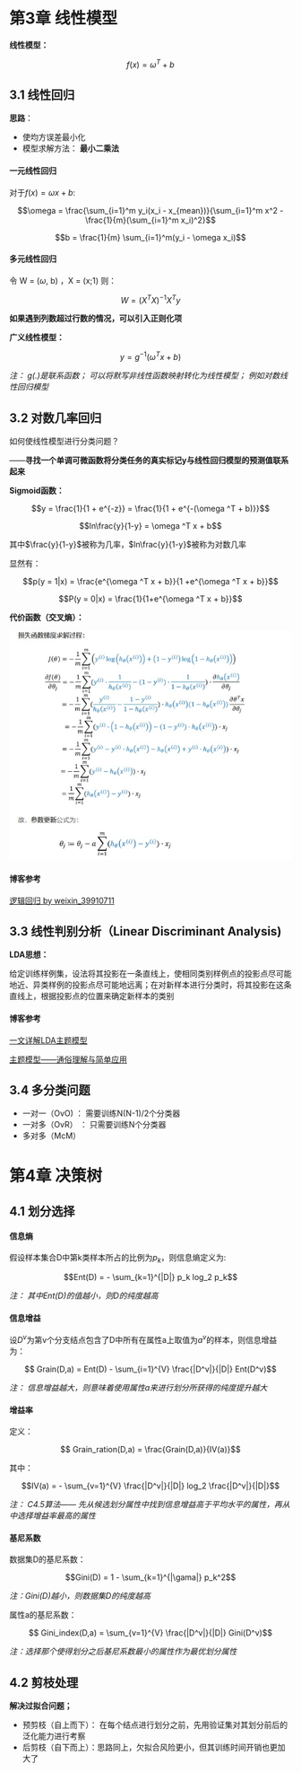# 第3章 线性模型

**线性模型：**

$$ f(x) = \omega ^T + b$$

 

## 3.1 线性回归

**思路**：

- 使均方误差最小化
- 模型求解方法： **最小二乘法**

#### 一元线性回归

对于$f(x) = \omega x + b$:

$$\omega = \frac{\sum_{i=1}^m y_i(x_i - x_{mean})}{\sum_{i=1}^m x^2 - \frac{1}{m}(\sum_{i=1}^m x_i)^2}$$

$$b = \frac{1}{m} \sum_{i=1}^m(y_i - \omega x_i)$$



#### 多元线性回归

令 W = ($\omega$, b) ，X = (x;1) 则：

$$W = (X^TX)^{-1}X^Ty$$

**如果遇到列数超过行数的情况，可以引入正则化项**

**广义线性模型：**

$$y = g^{-1}(\omega ^T x + b)$$

*注： g(.)是联系函数； 可以将默写非线性函数映射转化为线性模型； 例如对数线性回归模型*



## 3.2 对数几率回归

如何使线性模型进行分类问题？

——**寻找一个单调可微函数将分类任务的真实标记y与线性回归模型的预测值联系起来**

**Sigmoid函数：**

$$y = \frac{1}{1 + e^{-z}} = \frac{1}{1 + e^{-(\omega ^T + b)}}$$

$$ln\frac{y}{1-y} = \omega ^T x + b$$

其中$\frac{y}{1-y}$被称为几率，$ln\frac{y}{1-y}$被称为对数几率

显然有：

$$p(y = 1|x) = \frac{e^{\omega ^T x + b}}{1 +e^{\omega ^T x + b}}$$

$$P(y = 0|x) = \frac{1}{1+e^{\omega ^T x + b}}$$

**代价函数（交叉熵）：**

![1](https://github.com/Pythonboy/Image/blob/master/ML/11.jpg?raw=true)

#### 博客参考

[逻辑回归 by weixin_39910711](https://blog.csdn.net/weixin_39910711/article/details/81607386)



## 3.3 线性判别分析（Linear Discriminant Analysis)

**LDA思想：**

给定训练样例集，设法将其投影在一条直线上，使相同类别样例点的投影点尽可能地近、异类样例的投影点尽可能地远离；在对新样本进行分类时，将其投影在这条直线上，根据投影点的位置来确定新样本的类别



#### 博客参考

[一文详解LDA主题模型](https://segmentfault.com/a/1190000012215533#articleHeader17)

[主题模型——通俗理解与简单应用](https://blog.csdn.net/qq_39422642/article/details/78730662)



## 3.4 多分类问题

- 一对一（OvO) ： 需要训练N(N-1)/2个分类器
- 一对多（OvR） ： 只需要训练N个分类器
- 多对多（McM）





# 第4章 决策树

## 4.1 划分选择

#### 信息熵

假设样本集合D中第k类样本所占的比例为$p_k$，则信息熵定义为:

$$Ent(D) = - \sum_{k=1}^{|D|} p_k log_2 p_k$$

*注： 其中Ent(D)的值越小，则D的纯度越高*

####  信息增益

设$D^v$为第v个分支结点包含了D中所有在属性a上取值为$a^v$的样本，则信息增益为：

$$ Grain(D,a) = Ent(D) - \sum_{i=1}^{V} \frac{|D^v|}{|D|} Ent(D^v)$$

*注： 信息增益越大，则意味着使用属性a来进行划分所获得的纯度提升越大*

#### 增益率

定义：

$$ Grain_ration(D,a) = \frac{Grain(D,a)}{IV(a)}$$

其中：

$$IV(a) = - \sum_{v=1}^{V} \frac{|D^v|}{|D|} log_2 \frac{|D^v|}{|D|}$$

*注： C4.5算法—— 先从候选划分属性中找到信息增益高于平均水平的属性，再从中选择增益率最高的属性*

#### 基尼系数

数据集D的基尼系数：

$$Gini(D) = 1 - \sum_{k=1}^{|\gama|} p_k^2$$

*注：Gini(D)越小，则数据集D的纯度越高*

属性a的基尼系数：

$$ Gini_index(D,a) = \sum_{v=1}^{V} \frac{|D^v|}{|D|} Gini(D^v)$$

*注：选择那个使得划分之后基尼系数最小的属性作为最优划分属性*



## 4.2 剪枝处理

**解决过拟合问题；**

- 预剪枝（自上而下）： 在每个结点进行划分之前，先用验证集对其划分前后的泛化能力进行考察
- 后剪枝（自下而上）：思路同上，欠拟合风险更小，但其训练时间开销也更加大了

